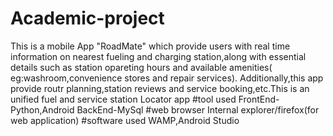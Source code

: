# Academic-project
This is a mobile App "RoadMate" which provide users with real time information on  nearest fueling and charging station,along with essential details such as station opareting hours  and available amenities( eg:washroom,convenience stores and repair services).
Additionally,this app provide routr planning,station reviews and service booking,etc.This is an unified fuel and service station Locator app
#tool used
FrontEnd-Python,Android
BackEnd-MySql
#web browser
Internal explorer/firefox(for web application)
#software used
WAMP,Android Studio
